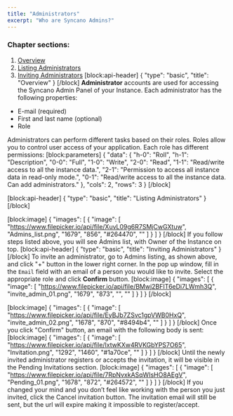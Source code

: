```yaml
---
title: "Administrators"
excerpt: "Who are Syncano Admins?"
---
```

### Chapter sections:

1. [Overview](#overview)
2. [Listing Administrators](#listing-administrators)
3. [Inviting Administrators](#inviting-administrators)
[block:api-header]
{
  "type": "basic",
  "title": "Overview"
}
[/block]
**Administrator** accounts are used for accessing the Syncano Admin Panel of your Instance. Each administrator has the following properties:
+ E-mail (required)
+ First and last name (optional)
+ Role

Administrators can perform different tasks based on their roles. Roles allow you to control user access of your application. Each role has different permissions:
[block:parameters]
{
  "data": {
    "h-0": "Roll",
    "h-1": "Description",
    "0-0": "Full",
    "1-0": "Write",
    "2-0": "Read",
    "1-1": "Read/write access to all the instance data.",
    "2-1": "Permission to access all instance data in read-only mode.",
    "0-1": "Read/write access to all the instance data. Can add administrators."
  },
  "cols": 2,
  "rows": 3
}
[/block]

[block:api-header]
{
  "type": "basic",
  "title": "Listing Administrators"
}
[/block]

[block:image]
{
  "images": [
    {
      "image": [
        "https://www.filepicker.io/api/file/XuvL09g6R7SMjCwGXtuw",
        "Admins_list.png",
        "1679",
        "856",
        "#264470",
        ""
      ]
    }
  ]
}
[/block]
If you follow steps listed above, you will see Admins list, with Owner of the Instance on top.
[block:api-header]
{
  "type": "basic",
  "title": "Inviting Administrators"
}
[/block]
To invite an administrator, go to Admins listing, as shown above, and click "+" button in the lower right corner. 
In the pop up window, fill in the `Email` field with an email of a person you would like to invite. Select the appropriate role and click **Confirm** button.
[block:image]
{
  "images": [
    {
      "image": [
        "https://www.filepicker.io/api/file/BMwj2BFIT6eDi7LWmh3Q",
        "invite_admin_01.png",
        "1679",
        "873",
        "",
        ""
      ]
    }
  ]
}
[/block]

[block:image]
{
  "images": [
    {
      "image": [
        "https://www.filepicker.io/api/file/EyBJb7ZSvc1gpVWB0HxQ",
        "invite_admin_02.png",
        "1678",
        "870",
        "#8494b4",
        ""
      ]
    }
  ]
}
[/block]
Once you click "Confirm" button, an email with the following body is sent:
[block:image]
{
  "images": [
    {
      "image": [
        "https://www.filepicker.io/api/file/IxtwKXw4RVKGbYPS7O65",
        "Invitation.png",
        "1292",
        "1460",
        "#1a70ce",
        ""
      ]
    }
  ]
}
[/block]
Until the newly invited administrator registers or accepts the invitation, it will be visible in the Pending Invitations section. 
[block:image]
{
  "images": [
    {
      "image": [
        "https://www.filepicker.io/api/file/7RpNvxkASqWIsHO8AEgV",
        "Pending_01.png",
        "1678",
        "872",
        "#264572",
        ""
      ]
    }
  ]
}
[/block]
If you changed your mind and you don’t feel like working with the person you just invited, click the Cancel invitation button. The invitation email will still be sent, but the url will expire making it impossible to register/accept.